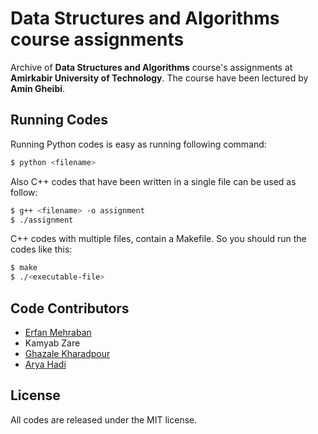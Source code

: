 # Data Structures and Algorithms course assignments

Archive of **Data Structures and Algorithms** course's assignments at **Amirkabir University of Technology**. The course have been lectured by **Amin Gheibi**.


## Running Codes

Running Python codes is easy as running following command:
```bash
$ python <filename>
```
Also C++ codes that have been written in a single file can be used as follow:
```bash
$ g++ <filename> -o assignment
$ ./assignment
```
C++ codes with multiple files, contain a Makefile. So you should run the codes like this:
```bash
$ make
$ ./<executable-file>
```


## Code Contributors

* [Erfan Mehraban](http://erfanmehraban.ir)
* Kamyab Zare
* [Ghazale Kharadpour](https://github.com/gazelle98)
* [Arya Hadi](http://aryaha.com)


## License

All codes are released under the MIT license.
